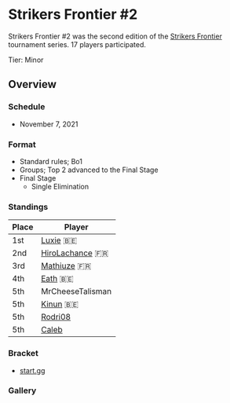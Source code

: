 # Strikers Frontier #2

Strikers Frontier #2 was the second edition of the [Strikers Frontier](sfmain.md) tournament series.
17 players participated.

Tier: Minor

## Overview

### Schedule

- November 7, 2021

### Format

- Standard rules; Bo1
- Groups; Top 2 advanced to the Final Stage
- Final Stage
  - Single Elimination

### Standings

|Place|Player|
|-|-|
|1st|[Luxie](../../players/belgian/luxie.md) :belgium:|
|2nd|[HiroLachance](../../players/french/vivi.md) :fr:|
|3rd|[Mathiuze](../../players/french/mathiuze.md) :fr:|
|4th|[Eath](../../players/belgian/eath.md) :belgium:|
|5th|MrCheeseTalisman|
|5th|[Kinun](../../players/belgian/kinun.md) :belgium:|
|5th|[Rodri08](../../players/peruvian/rodrift.md)|
|5th|[Caleb](../../players/bulgarian/caleb.md)|

### Bracket
- [start.gg](https://www.start.gg/tournament/strikers-frontier-2/details)		

### Gallery

